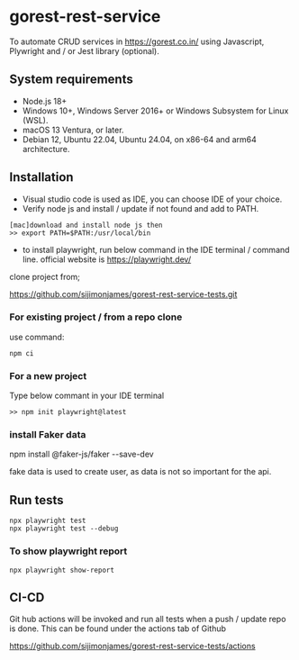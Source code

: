 # gorest-rest-service
To automate CRUD services in https://gorest.co.in/ using Javascript, Plywright and / or Jest library (optional).

## System requirements
- Node.js 18+
- Windows 10+, Windows Server 2016+ or Windows Subsystem for Linux (WSL).
 - macOS 13 Ventura, or later.
- Debian 12, Ubuntu 22.04, Ubuntu 24.04, on x86-64 and arm64 architecture.

## Installation
- Visual studio code is used as IDE, you can choose IDE of your choice.
- Verify node js and install / update if not found and add to PATH.
```
[mac]download and install node js then
>> export PATH=$PATH:/usr/local/bin
```
- to install playwright, run below command in the IDE terminal / command line. official website is https://playwright.dev/

clone project from;

https://github.com/sijimonjames/gorest-rest-service-tests.git

### For existing project / from a repo clone
use command:
```
npm ci
```

### For a new project
Type below commant in your IDE terminal
```
>> npm init playwright@latest
```

### install Faker data

npm install @faker-js/faker --save-dev

fake data is used to create user, as data is not so important for the api.

## Run tests

```
npx playwright test
npx playwright test --debug
```
### To show playwright report

```
npx playwright show-report
```


## CI-CD

Git hub actions will be invoked and run all tests when a push / update repo is done. This can be found under the actions tab of Github

https://github.com/sijimonjames/gorest-rest-service-tests/actions
